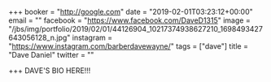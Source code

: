 +++
booker = "http://google.com"
date = "2019-02-01T03:23:12+00:00"
email = ""
facebook = "https://www.facebook.com/DaveD1315"
image = "/jbs/img/portfolio/2019/02/01/44126904_10217374938627210_1698493427643056128_n.jpg"
instagram = "https://www.instagram.com/barberdavewayne/"
tags = ["dave"]
title = "Dave Daniel"
twitter = ""

+++
DAVE'S BIO HERE!!!